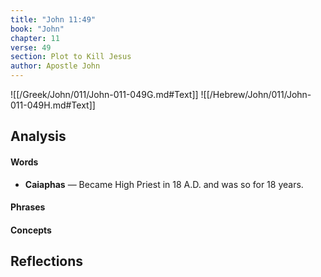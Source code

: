 ```yaml
---
title: "John 11:49"
book: "John"
chapter: 11
verse: 49
section: Plot to Kill Jesus
author: Apostle John
---
```

![[/Greek/John/011/John-011-049G.md#Text]]
![[/Hebrew/John/011/John-011-049H.md#Text]]

## Analysis

#### Words
- **Caiaphas** — Became High Priest in 18 A.D. and was so for 18 years.

#### Phrases

#### Concepts

## Reflections
